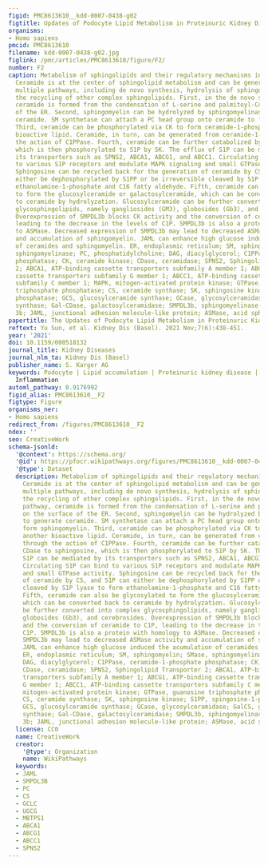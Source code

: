 ```yaml
---
figid: PMC8613610__kdd-0007-0438-g02
figtitle: Updates of Podocyte Lipid Metabolism in Proteinuric Kidney Disease
organisms:
- Homo sapiens
pmcid: PMC8613610
filename: kdd-0007-0438-g02.jpg
figlink: /pmc/articles/PMC8613610/figure/F2/
number: F2
caption: Metabolism of sphingolipids and their regulatory mechanisms in podocytes.
  Ceramide is at the center of sphingolipid metabolism and can be generated through
  multiple pathways, including de novo synthesis, hydrolysis of sphingomyelin, or
  the recycling of other complex sphingolipids. First, in the de novo synthesis pathway,
  ceramide is formed from the condensation of L-serine and palmitoyl-CoA on the surface
  of the ER. Second, sphingomyelin can be hydrolyzed by sphingomyelinase to generate
  ceramide. SM synthetase can attach a PC head group onto ceramide to form sphingomyelin.
  Third, ceramide can be phosphorylated via CK to form ceramide-1-phosphate, another
  bioactive lipid. Ceramide, in turn, can be generated from ceramide-1-phosphate through
  the action of C1PPase. Fourth, ceramide can be further catabolized by CDase to sphingosine,
  which is then phosphorylated to S1P by SK. The efflux of S1P can be mediated by
  its transporters such as SPNS2, ABCA1, ABCG1, and ABCC1. Circulating S1P can bind
  to various S1P receptors and modulate MAPK signaling and small GTPase activity.
  Sphingosine can be recycled back for the generation of ceramide by CS, and S1P can
  either be dephosphorylated by S1PP or be irreversible cleaved by S1P lyase to form
  ethanolamine-1-phosphate and C16 fatty aldehyde. Fifth, ceramide can also be glycosylated
  to form the glucosylceramide or galactosylceramide, which can be converted back
  to ceramide by hydrolyzation. Glucosylceramide can be further converted into complex
  glycosphingolipids, namely gangliosides (GM3), globosides (Gb3), and cerebrosides.
  Overexpression of SMPDL3b blocks CK activity and the conversion of ceramide to C1P,
  leading to the decrease in the levels of C1P. SMPDL3b is also a protein with homology
  to ASMase. Decreased expression of SMPDL3b may lead to decreased ASMase activity
  and accumulation of sphingomyelin. JAML can enhance high glucose induced the acumulation
  of ceramides and sphingomyelin. ER, endoplasmic reticulum; SM, sphingomyelin; SMase,
  sphingomyelinase; PC, phosphatidylcholine; DAG, diacylglycerol; C1PPase, ceramide-1-phosphate
  phosphatase; CK, ceramide kinase; CDase, ceramidase; SPNS2, Sphingolipid Transporter
  2; ABCA1, ATP-binding cassette transporters subfamily A member 1; ABCG1, ATP-binding
  cassette transporters subfamily G member 1; ABCC1, ATP-binding cassette transporters
  subfamily C member 1; MAPK, mitogen-activated protein kinase; GTPase, guanosine
  triphosphate phosphatase; CS, ceramide synthase; SK, sphingosine kinase; S1PP, spingosine-1-phosphate
  phosphatase; GCS, glucosylceramide synthase; GCase, glycosylceramidase; GalCS, galactosylceramide
  synthase; Gal-CDase, galactosylceramidase; SMPDL3b, sphingomyelinase-like phosphodiesterase
  3b; JAML, junctional adhesion molecule-like protein; ASMase, acid sphingomyelinase.
papertitle: The Updates of Podocyte Lipid Metabolism in Proteinuric Kidney Disease.
reftext: Yu Sun, et al. Kidney Dis (Basel). 2021 Nov;7(6):438-451.
year: '2021'
doi: 10.1159/000518132
journal_title: Kidney Diseases
journal_nlm_ta: Kidney Dis (Basel)
publisher_name: S. Karger AG
keywords: Podocyte | Lipid accumulation | Proteinuric kidney disease | Diabetes |
  Inflammation
automl_pathway: 0.9176992
figid_alias: PMC8613610__F2
figtype: Figure
organisms_ner:
- Homo sapiens
redirect_from: /figures/PMC8613610__F2
ndex: ''
seo: CreativeWork
schema-jsonld:
  '@context': https://schema.org/
  '@id': https://pfocr.wikipathways.org/figures/PMC8613610__kdd-0007-0438-g02.html
  '@type': Dataset
  description: Metabolism of sphingolipids and their regulatory mechanisms in podocytes.
    Ceramide is at the center of sphingolipid metabolism and can be generated through
    multiple pathways, including de novo synthesis, hydrolysis of sphingomyelin, or
    the recycling of other complex sphingolipids. First, in the de novo synthesis
    pathway, ceramide is formed from the condensation of L-serine and palmitoyl-CoA
    on the surface of the ER. Second, sphingomyelin can be hydrolyzed by sphingomyelinase
    to generate ceramide. SM synthetase can attach a PC head group onto ceramide to
    form sphingomyelin. Third, ceramide can be phosphorylated via CK to form ceramide-1-phosphate,
    another bioactive lipid. Ceramide, in turn, can be generated from ceramide-1-phosphate
    through the action of C1PPase. Fourth, ceramide can be further catabolized by
    CDase to sphingosine, which is then phosphorylated to S1P by SK. The efflux of
    S1P can be mediated by its transporters such as SPNS2, ABCA1, ABCG1, and ABCC1.
    Circulating S1P can bind to various S1P receptors and modulate MAPK signaling
    and small GTPase activity. Sphingosine can be recycled back for the generation
    of ceramide by CS, and S1P can either be dephosphorylated by S1PP or be irreversible
    cleaved by S1P lyase to form ethanolamine-1-phosphate and C16 fatty aldehyde.
    Fifth, ceramide can also be glycosylated to form the glucosylceramide or galactosylceramide,
    which can be converted back to ceramide by hydrolyzation. Glucosylceramide can
    be further converted into complex glycosphingolipids, namely gangliosides (GM3),
    globosides (Gb3), and cerebrosides. Overexpression of SMPDL3b blocks CK activity
    and the conversion of ceramide to C1P, leading to the decrease in the levels of
    C1P. SMPDL3b is also a protein with homology to ASMase. Decreased expression of
    SMPDL3b may lead to decreased ASMase activity and accumulation of sphingomyelin.
    JAML can enhance high glucose induced the acumulation of ceramides and sphingomyelin.
    ER, endoplasmic reticulum; SM, sphingomyelin; SMase, sphingomyelinase; PC, phosphatidylcholine;
    DAG, diacylglycerol; C1PPase, ceramide-1-phosphate phosphatase; CK, ceramide kinase;
    CDase, ceramidase; SPNS2, Sphingolipid Transporter 2; ABCA1, ATP-binding cassette
    transporters subfamily A member 1; ABCG1, ATP-binding cassette transporters subfamily
    G member 1; ABCC1, ATP-binding cassette transporters subfamily C member 1; MAPK,
    mitogen-activated protein kinase; GTPase, guanosine triphosphate phosphatase;
    CS, ceramide synthase; SK, sphingosine kinase; S1PP, spingosine-1-phosphate phosphatase;
    GCS, glucosylceramide synthase; GCase, glycosylceramidase; GalCS, galactosylceramide
    synthase; Gal-CDase, galactosylceramidase; SMPDL3b, sphingomyelinase-like phosphodiesterase
    3b; JAML, junctional adhesion molecule-like protein; ASMase, acid sphingomyelinase.
  license: CC0
  name: CreativeWork
  creator:
    '@type': Organization
    name: WikiPathways
  keywords:
  - JAML
  - SMPDL3B
  - PC
  - CS
  - GCLC
  - UGCG
  - MBTPS1
  - ABCA1
  - ABCG1
  - ABCC1
  - SPNS2
---
```

